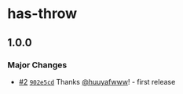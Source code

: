 # has-throw

## 1.0.0

### Major Changes

- [#2](https://github.com/huuyafwww/has-throw/pull/2) [`902e5cd`](https://github.com/huuyafwww/has-throw/commit/902e5cdbbfca2286962ec1d48eae0b3a284d2a50) Thanks [@huuyafwww](https://github.com/huuyafwww)! - first release
